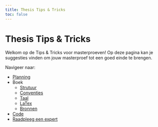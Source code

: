 ```yaml
---
title: Thesis Tips & Tricks
toc: false
---
```


# Thesis Tips & Tricks

Welkom op de Tips & Tricks voor masterproeven!
Op deze pagina kan je suggesties vinden om jouw masterproef tot een goed einde te brengen.

Navigeer naar:
* [Planning](planning.md)
* Boek
	- [Strutuur](thesis-book-structure.md)
 	- [Conventies](thesis-book-conventions.md)
 	- [Taal](thesis-book-lang.md)
 	- [LaTex](thesis-book-latex.md)
 	- [Bronnen](thesis-book-bib.md)
* [Code](code.md)
* [Raadpleeg een expert](experts.md)
